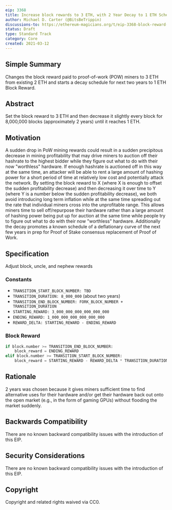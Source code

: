 ```yaml
---
eip: 3368
title: Increase block rewards to 3 ETH, with 2 Year Decay to 1 ETH Scheduled
author: Michael D. Carter (@BitsBeTrippin)
discussions-to: https://ethereum-magicians.org/t/eip-3368-block-reward-increase-w-decay-for-next-two-years/5550
status: Draft
type: Standard Track
category: Core
created: 2021-03-12
---
```


## Simple Summary
Changes the block reward paid to proof-of-work (POW) miners to 3 ETH from existing 2 ETH and starts a decay schedule for next two years to 1 ETH Block Reward.


## Abstract
Set the block reward to 3 ETH and then decrease it slightly every block for 8,000,000 blocks (approximately 2 years) until it reaches 1 ETH.

## Motivation
A sudden drop in PoW mining rewards could result in a sudden precipitous decrease in mining profitability that may drive miners to auction off their hashrate to the highest bidder while they figure out what to do with their now "worthless" hardware. If enough hashrate is auctioned off in this way at the same time, an attacker will be able to rent a large amount of hashing power for a short period of time at relatively low cost and potentially attack the network. By setting the block reward to X (where X is enough to offset the sudden profitability decrease) and then decreasing it over time to Y (where Y is a number below the sudden profitability decrease), we both avoid introducing long term inflation while at the same time spreading out the rate that individual miners cross into the unprofitable range. This allows miners time to sell off/repurpose their hardware rather than a large amount of hashing power being put up for auction at the same time while people try to figure out what to do with their now "worthless" hardware. Additionally the decay promotes a known schedule of a deflationary curve of the next few years in prep for Proof of Stake consensus replacement of Proof of Work.
## Specification
Adjust block, uncle, and nephew rewards
### Constants
* `TRANSITION_START_BLOCK_NUMBER: TBD`
* `TRANSITION_DURATION: 8_000_000` (about two years)
* `TRANSITION_END_BLOCK_NUMBER: FORK_BLOCK_NUMBER + TRANSITION_DURATION`
* `STARTING_REWARD: 3_000_000_000_000_000_000`
* `ENDING_REWARD: 1_000_000_000_000_000_000`
* `REWARD_DELTA: STARTING_REWARD - ENDING_REWARD`
### Block Reward
```py
if block.number >= TRANSITION_END_BLOCK_NUMBER:
    block_reward = ENDING_REWARD
elif block.number >= TRANSITION_START_BLOCK_NUMBER:
    block_reward = STARTING_REWARD - REWARD_DELTA * TRANSITION_DURATION / (block.number - TRANSITION_START_BLOCK_NUMBER)
```

## Rationale
2 years was chosen because it gives miners sufficient time to find alternative uses for their hardware and/or get their hardware back out onto the open market (e.g., in the form of gaming GPUs) without flooding the market suddenly.

## Backwards Compatibility
There are no known backward compatibility issues with the introduction of this EIP.

## Security Considerations
There are no known backward compatibility issues with the introduction of this EIP.

## Copyright
Copyright and related rights waived via CC0.
